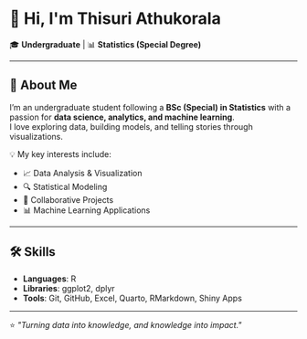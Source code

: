 # 👋 Hi, I'm Thisuri Athukorala

🎓 **Undergraduate** | 📊 **Statistics (Special Degree)** 

---

## 🌟 About Me
I’m an undergraduate student following a **BSc (Special) in Statistics** with a passion for **data science, analytics, and machine learning**.  
I love exploring data, building models, and telling stories through visualizations.

💡 My key interests include:
- 📈 Data Analysis & Visualization
- 🔍 Statistical Modeling
- 🤝 Collaborative Projects
- 📊 Machine Learning Applications

---

## 🛠 Skills
- **Languages**: R  
- **Libraries**: ggplot2, dplyr 
- **Tools**: Git, GitHub, Excel, Quarto, RMarkdown, Shiny Apps
---

⭐ *"Turning data into knowledge, and knowledge into impact."*

